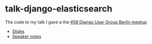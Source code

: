 # talk-django-elasticsearch

The code to my talk I gave a the [#58 Django User Group Berlin
meetup](http://www.meetup.com/django-user-group-berlin/events/219547330/)

* [Slides](https://speakerdeck.com/markush/combining-django-and-elasticsearch)
* [Speaker notes](https://docs.google.com/presentation/d/1ybD_ioMl9CjZed51IJ7WQVzRmNUbpos2cDzSrsoUQe8)
